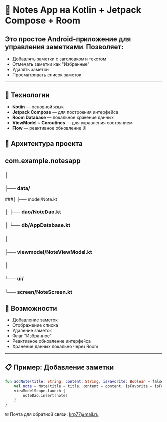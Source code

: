 # 📝 Notes App на Kotlin + Jetpack Compose + Room

## Это простое Android-приложение для управления заметками. Позволяет:
- Добавлять заметки с заголовком и текстом
- Отмечать заметки как "Избранные"
- Удалять заметки
- Просматривать список заметок

---

## 📱 Технологии

- **Kotlin** — основной язык
- **Jetpack Compose** — для построения интерфейса
- **Room Database** — локальное хранение данных
- **ViewModel + Coroutines** — для управления состоянием
- **Flow** — реактивное обновление UI
## 🧱 Архитектура проекта

## com.example.notesapp
### │

### ├── data/

###│ ├── model/Note.kt

### │ ├── dao/NoteDao.kt

### │ └── db/AppDatabase.kt

### │
### ├── viewmodel/NoteViewModel.kt

### │
### └── ui/

### └── screen/NoteScreen.kt


## 🧩 Возможности

- Добавление заметок
- Отображение списка
- Удаление заметок
- Флаг "Избранное"
- Реактивное обновление интерфейса
- Хранение данных локально через Room

---

## 📋 Пример: Добавление заметки

```kotlin
fun addNote(title: String, content: String, isFavorite: Boolean = false) {
    val note = Note(title = title, content = content, isFavorite = isFavorite)
    viewModelScope.launch {
        noteDao.insert(note)
    }
}
```
✉ Почта для обратной связи:
<a href="">krp77@mail.ru</a>
